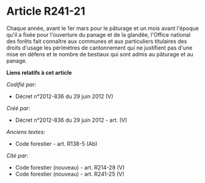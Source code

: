 # Article R241-21

Chaque année, avant le 1er mars pour le pâturage et un mois avant l'époque qu'il a fixée pour l'ouverture du panage et de la
glandée, l'Office national des forêts fait connaître aux communes et aux particuliers titulaires des droits d'usage les
périmètres de cantonnement qui ne justifient pas d'une mise en défens et le nombre de bestiaux qui sont admis au pâturage et
au panage.

**Liens relatifs à cet article**

_Codifié par_:

  - Décret n°2012-836 du 29 juin 2012 (V)

_Créé par_:

  - Décret n°2012-836 du 29 juin 2012 - art. (V)

_Anciens textes_:

  - Code forestier - art. R138-5 (Ab)

_Cité par_:

  - Code forestier (nouveau) - art. R214-28 (V)
  - Code forestier (nouveau) - art. R241-25 (V)
